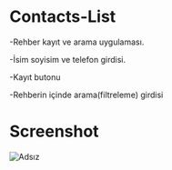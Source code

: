 # Contacts-List
-Rehber kayıt ve arama uygulaması.

-İsim soyisim ve telefon girdisi.

-Kayıt butonu

-Rehberin içinde arama(filtreleme) girdisi


# Screenshot

![Adsız](https://user-images.githubusercontent.com/104764065/171500255-5612ca31-9274-40b6-ba93-0e61a8d5c697.png)
